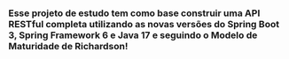 <h3>Esse projeto de estudo tem como base construir uma API RESTful completa utilizando as novas versões do Spring Boot 3, Spring Framework 6 e Java 17 e seguindo o Modelo de Maturidade de Richardson!</h3>
